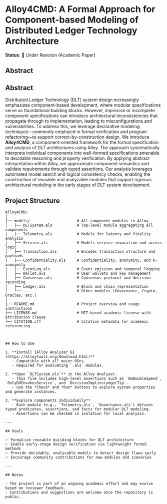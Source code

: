 # Alloy4CMD: A Formal Approach for Component-based Modeling of Distributed Ledger Technology Architecture

**Status**: 📄 Under Revision (Academic Paper)

## Abstract

## Abstract

Distributed Ledger Technology (DLT) system design increasingly emphasizes component-based development, where modular specifications serve as foundational building blocks. However, imprecise or incomplete component specifications can introduce architectural inconsistencies that propagate through to implementation, leading to misconfigurations and vulnerabilities. To address this, we leverage declarative modeling techniques—commonly employed in formal verification and program refactoring—to support correct-by-construction design. We introduce **Alloy4CMD**, a component-oriented framework for the formal specification and analysis of DLT architectures using Alloy. The approach systematically interprets individual components into well-formed specifications amenable to decidable reasoning and property verification. By applying abstract interpretation within Alloy, we approximate component semantics and validate requirements through typed assertions. Our analysis leverages automated model search and logical consistency checks, enabling the construction of reusable and analyzable modules that support rigorous architectural modeling in the early stages of DLT system development.

## Project Structure

```text
Alloy4CMD/
│
├── models/                     # All component modules in Alloy
│   ├── DLTSystem.als           # Top-level module aggregating all components
│   ├── Telemetry.als           # Module for latency and finality analysis
│   ├── Service.als             # Models service invocation and access logic
│   ├── Transaction.als         # Encodes transaction structure and payloads
│   ├── Confidentiality.als     # Confidentiality, anonymity, and k-anonymity
│   ├── EventLog.als            # Event emission and temporal logging
│   ├── Wallet.als              # User wallets and key management
│   ├── Consensus.als           # Consensus protocol and decision recording
│   ├── Ledger.als              # Block and chain representation
│   └── ...                     # Other modules (Governance, Crypto, Oracles, etc.)
│
├── README.md                   # Project overview and usage instructions
├── LICENSE.md                  # MIT-based academic license with attribution clause
└── CITATION.cff                # Citation metadata for academic referencing



## How to Use

1. **Install [Alloy Analyzer 6](https://alloytools.org/download.html)**
   - Compatible with all major OSes.
   - Required for evaluating `.als` modules.

2. **Open `DLTSystem.als`** in the Alloy Analyzer.
   - This file includes high-level assertions such as `NoDoubleSpend`, `OnlyDUInvokesService`, and `DecisionImpliesLedgerTip`.
   - Use the *Check* and *Run* buttons to explore system properties and generate instances.

3. **Explore Components Individually**
   - Each module (e.g., `Telemetry.als`, `Governance.als`) defines typed predicates, assertions, and facts for modular DLT modeling.
   - Assertions can be checked in isolation for local analysis.

---

## Goals

✅ Formalize reusable building blocks for DLT architecture  
✅ Enable early-stage design verification via lightweight formal methods  
✅ Provide decidable, analyzable models to detect design flaws early  
✅ Encourage community contributions for new modules and scenarios

---

## Notes

- The project is part of an ongoing academic effort and may evolve based on reviewer feedback.
- Contributions and suggestions are welcome once the repository is public.




